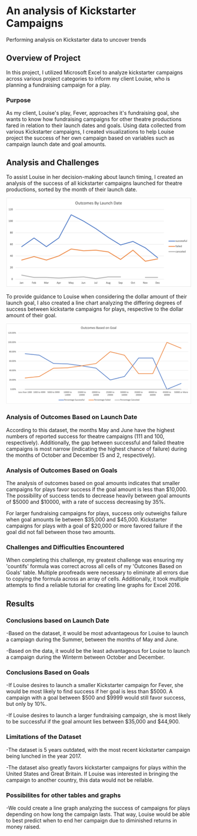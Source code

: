 # An analysis of Kickstarter Campaigns
Performing analysis on Kickstarter data to uncover trends

## Overview of Project
In this project, I utilized Microsoft Excel to analyze kickstarter campaigns across various project categories to inform my client Louise, who is planning a fundraising campaign for a play. 

### Purpose
As my client, Louise's play, Fever, approaches it's fundraising goal, she wants to know how fundraising campaigns for other theatre productions fared in relation to their launch dates and goals. Using data collected from various Kickstarter campaigns, I created visualizations to help Louise project the success of her own campaign based on variables such as campaign launch date and goal amounts. 

## Analysis and Challenges
To assist Louise in her decision-making about launch timing, I created an analysis of the success of all kickstarter campaigns launched for theatre productions, sorted by the month of their launch date. 

![Outcomes Based on Launch Date](https://github.com/scallina/kickstarter-analysis/blob/main/Outcomes%20By%20Launch%20Date.png)

To provide guidance to Louise when considering the dollar amount of their launch goal, I also created a line chart analyzing the differing degrees of success between kickstarte campaigns for plays, respective to the dollar amount of their goal. 

![Outcomes Based on Goal](https://github.com/scallina/kickstarter-analysis/blob/main/Outcomes%20Based%20on%20Goal.png)

### Analysis of Outcomes Based on Launch Date
According to this dataset, the months May and June have the highest numbers of reported success for theatre campaigns (111 and 100, respectively). Additionally, the gap between successful and failed theatre campaigns is most narrow (indicating the highest chance of failure) during the months of October and December (5 and 2, respectively).

### Analysis of Outcomes Based on Goals
The analysis of outcomes based on goal amounts indicates that smaller campaigns for plays favor success if the goal amount is less than $10,000. The possibility of success tends to decrease heavily between goal amounts of $5000 and $10000, with a rate of success decreasing by 35%. 

For larger fundraising campaigns for plays, success only outweighs failure when goal amounts lie between $35,000 and $45,000. Kickstarter campaigns for plays with a goal of $20,000 or more favored failure if the goal did not fall between those two amounts. 

### Challenges and Difficulties Encountered
When completing this challenge, my greatest challenge was ensuring my 'countifs' formula was correct across all cells of my 'Outcones Based on Goals' table. Multiple proofreads were necessary to eliminate all errors due to copying the formula across an array of cells. Additionally, it took multiple attempts to find a reliable tutorial for creating line graphs for Excel 2016. 

## Results

### Conclusions based on Launch Date
-Based on the dataset, it would be most advantageous for Louise to launch a campiagn during the Summer, between the months of May and June. 

-Based on the data, it would be the least advantageous for Louise to launch a campaign during the Winterm between October and December. 

### Conclusions Based on Goals
-If Louise desires to launch a smaller Kickstarter campaign for Fever, she would be most likely to find success if her goal is less than $5000. A campaign with a goal between $500 and $9999 would still favor success, but only by 10%. 

-If Louise desires to launch a larger fundraising campaign, she is most likely to be successful if the goal amount lies between $35,000 and $44,900. 

### Limitations of the Dataset
-The dataset is 5 years outdated, with the most recent kickstarter campaign being lunched in the year 2017. 

-The dataset also greatly favors kickstarter campaigns for plays within the United States and Great Britain. If Louise was interested in bringing the campaign to another country, this data would not be reilable. 

### Possibilites for other tables and graphs
-We could create a line graph analyzing the success of campaigns for plays depending on how long the campaign lasts. That way, Louise would be able to best predict when to end her campaign due to diminished returns in money raised. 
